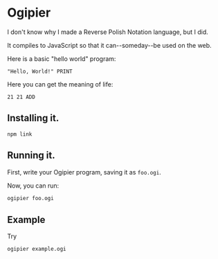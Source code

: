 # Ogipier

I don't know why I made a Reverse Polish Notation language, but I did.

It compiles to JavaScript so that it can--someday--be used on the web.

Here is a basic "hello world" program:

```ogipier
"Hello, World!" PRINT
```

Here you can get the meaning of life:

```ogipier
21 21 ADD
```

## Installing it.

```
npm link
```

## Running it.

First, write your Ogipier program, saving it as `foo.ogi`.

Now, you can run:

```bash
ogipier foo.ogi
```

## Example

Try

```bash
ogipier example.ogi
```